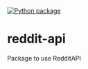 [![Python package](https://github.com/spidyskip/reddit-api/actions/workflows/python-package.yml/badge.svg)](https://github.com/spidyskip/reddit-api/actions/workflows/python-package.yml)

# reddit-api
Package to use RedditAPI
